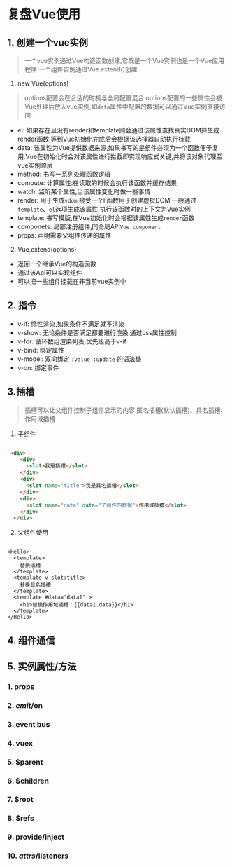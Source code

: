 # 复盘Vue使用

## 1. 创建一个vue实例

> 一个vue实例通过Vue构造函数创建,它既是一个Vue实例也是一个Vue应用程序
> 一个组件实例通过Vue.extend()创建

1. new Vue(options)

> options配置会在合适的时机与全局配置混合
> options配置的一些属性会被Vue处理后放入vue实例,如`data`属性中配置的数据可以通过Vue实例直接访问

- el: 如果存在且没有render和template则会通过该属性查找真实DOM并生成render函数,等到Vue初始化完成后会根据该选择器自动执行挂载
- data: 该属性为Vue提供数据来源,如果书写的是组件必须为一个函数便于复用.Vue在初始化时会对该属性进行拦截即实现响应式关键,并将该对象代理至vue实例顶层
- method: 书写一系列处理函数逻辑
- compute: 计算属性:在读取的时候会执行该函数并缓存结果
- watch: 监听某个属性,当该属性变化时做一些事情
- render: 用于生成`vdom`,接受一个`h`函数用于创建虚拟DOM;一般通过`template`、`el`选项生成该属性.执行该函数时的上下文为Vue实例
- template: 书写模版,在Vue初始化时会根据该属性生成`render`函数
- componets: 局部注册组件,同全局API`Vue.component`
- props: 声明需要父组件传递的属性

2. Vue.extend(options)

- 返回一个继承Vue的构造函数
- 通过该Api可以实现组件
- 可以把一些组件挂载在非当前vue实例中

## 2. 指令

- v-if: 惰性渲染,如果条件不满足就不渲染
- v-show: 无论条件是否满足都要进行渲染,通过css属性控制
- v-for: 循环数组渲染列表,优先级高于v-if
- v-bind: 绑定属性
- v-model: 双向绑定 `:value :update` 的语法糖
- v-on: 绑定事件

## 3.插槽

> 插槽可以让父组件控制子组件显示的内容
> 匿名插槽(默认插槽)、具名插槽、作用域插槽

1. 子组件

```html

 <div>
    <div>
      <slot>我是插槽</slot>
    </div>
    <div>
      <slot name="title">我是具名插槽</slot>
    </div>
    <div>
      <slot name="data" data="子组件的数据">作用域插槽</slot>
    </div>
  </div>

```

2. 父组件使用

```vue

<Hello>
  <template>
    替换插槽
  </template>
  <template v-slot:title>
    替换具名插槽
  </template>
  <template #data="data1" > 
    <h1>替换作用域插槽：{{data1.data}}</h1>
  </template>
</Hello>

```


## 4. 组件通信

## 5. 实例属性/方法

### 1. props

### 2. $emit/$on

### 3. event bus

### 4. vuex

### 5. $parent

### 6. $children

### 7. $root

### 8. $refs

### 9. provide/inject

### 10. $attrs/$listeners

